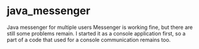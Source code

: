 # java_messenger
Java messenger for multiple users
Messenger is working fine, but there are still some problems remain.
I started it as a console application first, so a part of a code that used for a console communication remains too.

